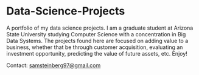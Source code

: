 # Data-Science-Projects

A portfolio of my data science projects. I am a graduate student at Arizona State University studying Computer Science with a concentration in Big Data Systems. The projects found here are focused on adding value to a business, whether that be through customer acquisition, evaluating an investment opportunity, predicting the value of future assets, etc. Enjoy!

Contact: samsteinberg97@gmail.com
